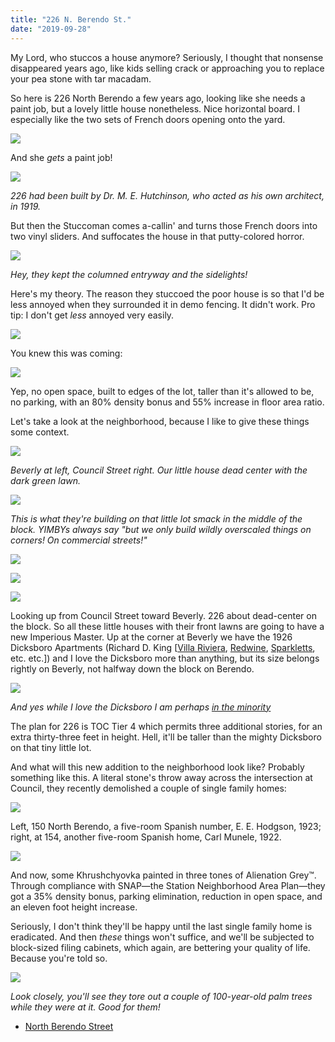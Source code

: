 ```yaml
---
title: "226 N. Berendo St."
date: "2019-09-28"
---
```


My Lord, who stuccos a house anymore? Seriously, I thought that nonsense disappeared years ago, like kids selling crack or approaching you to replace your pea stone with tar macadam.

So here is 226 North Berendo a few years ago, looking like she needs a paint job, but a lovely little house nonetheless. Nice horizontal board. I especially like the two sets of French doors opening onto the yard.

![](images/Screen-Shot-2019-09-27-at-1.05.44-PM-1024x779.jpg)

And she _gets_ a paint job!

![](images/3ab01-screen-shot-2019-09-27-at-1.06.07-pm.jpg)

_226 had been built by Dr. M. E. Hutchinson, who acted as his own architect, in 1919._

But then the Stuccoman comes a-callin' and turns those French doors into two vinyl sliders. And suffocates the house in that putty-colored horror.

![](images/b8dc1-screen-shot-2019-09-27-at-1.07.36-pm.jpg)

_Hey, they kept the columned entryway and the sidelights!_

Here's my theory. The reason they stuccoed the poor house is so that I'd be less annoyed when they surrounded it in demo fencing. It didn't work. Pro tip: I don't get _less_ annoyed very easily.

![](images/Screen-Shot-2019-09-27-at-4.54.06-PM-1024x585.jpg)

You knew this was coming:

![](images/Screen-Shot-2019-09-27-at-12.46.39-PM-1024x173.jpg)

Yep, no open space, built to edges of the lot, taller than it's allowed to be, no parking, with an 80% density bonus and 55% increase in floor area ratio.

Let's take a look at the neighborhood, because I like to give these things some context.

![](images/Screen-Shot-2019-09-27-at-4.40.34-PM-1024x267.jpg)

_Beverly at left, Council Street right. Our little house dead center with the dark green lawn._

![](images/screen-shot-2022-01-10-at-1.17.33-pm.jpg)

_This is what they're building on that little lot smack in the middle of the block. YIMBYs always say "but we only build wildly overscaled things on corners! On commercial streets!"_

![](images/screen-shot-2022-01-10-at-1.16.40-pm.jpg)

![](https://riplosangeles.files.wordpress.com/2022/01/screen-shot-2022-01-10-at-1.26.35-pm.jpg?w=755)

![](images/Screen-Shot-2019-09-27-at-3.19.10-PM-1024x486.jpg)

Looking up from Council Street toward Beverly. 226 about dead-center on the block. So all these little houses with their front lawns are going to have a new Imperious Master. Up at the corner at Beverly we have the 1926 Dicksboro Apartments (Richard D. King \[[Villa Riviera](https://en.wikipedia.org/wiki/Villa_Riviera), [Redwine](http://you-are-here.com/hollywood/redwine.html), [Sparkletts](https://live.staticflickr.com/65535/48805329763_b612759bd6_o.jpg), etc. etc.\]) and I love the Dicksboro more than anything, but its size belongs rightly on Beverly, not halfway down the block on Berendo.

![](images/Screen-Shot-2019-09-27-at-2.48.56-PM-1024x787.jpg)

_And yes while I love the Dicksboro I am perhaps_ [_in the minority_](https://www.apartmentratings.com/ca/los-angeles/dicksboro-apartments_800870844090004/)

The plan for 226 is TOC Tier 4 which permits three additional stories, for an extra thirty-three feet in height. Hell, it'll be taller than the mighty Dicksboro on that tiny little lot.

And what will this new addition to the neighborhood look like? Probably something like this. A literal stone's throw away across the intersection at Council, they recently demolished a couple of single family homes:

![](images/Screen-Shot-2019-09-27-at-5.12.20-PM-1024x723.jpg)

Left, 150 North Berendo, a five-room Spanish number, E. E. Hodgson, 1923; right, at 154, another five-room Spanish home, Carl Munele, 1922.

![](images/Screen-Shot-2019-09-27-at-5.14.25-PM-1024x712.jpg)

And now, some Khrushchyovka painted in three tones of Alienation Grey™. Through compliance with SNAP—the Station Neighborhood Area Plan—they got a 35% density bonus, parking elimination, reduction in open space, and an eleven foot height increase.

Seriously, I don't think they'll be happy until the last single family home is eradicated. And then _these_ things won't suffice, and we'll be subjected to block-sized filing cabinets, which again, are bettering your quality of life. Because you're told so.

![](images/Screen-Shot-2019-09-27-at-5.19.23-PM-1024x357.jpg)

_Look closely, you'll see they tore out a couple of 100-year-old palm trees while they were at it. Good for them!_

- [North Berendo Street](https://www.google.com/maps/search/?api=1&query=34.07534,-118.29403)
